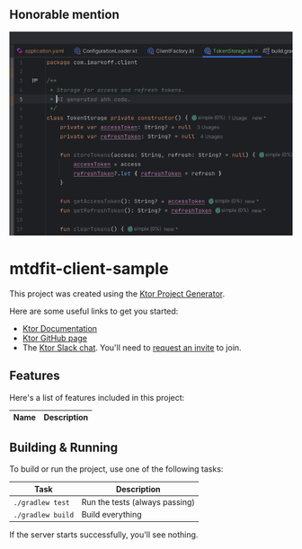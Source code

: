 ## Honorable mention
![ну там картінка дуже прикольна чо ви](./honorable-mention.png)

# mtdfit-client-sample

This project was created using the [Ktor Project Generator](https://start.ktor.io).

Here are some useful links to get you started:

- [Ktor Documentation](https://ktor.io/docs/home.html)
- [Ktor GitHub page](https://github.com/ktorio/ktor)
- The [Ktor Slack chat](https://app.slack.com/client/T09229ZC6/C0A974TJ9). You'll need to [request an invite](https://surveys.jetbrains.com/s3/kotlin-slack-sign-up) to join.

## Features

Here's a list of features included in this project:

| Name                                               | Description                                                 |
|----------------------------------------------------|-------------------------------------------------------------|

## Building & Running

To build or run the project, use one of the following tasks:

| Task                          | Description                    |
|-------------------------------|--------------------------------|
| `./gradlew test`              | Run the tests (always passing) |
| `./gradlew build`             | Build everything               |

If the server starts successfully, you'll see nothing.